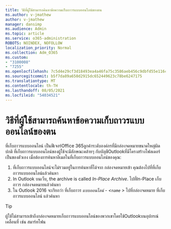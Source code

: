 ```yaml
---
title: วิธีที่ผู้ใช้สามารถค้นหาข้อความเก็บถาวรแบบออนไลน์ของตน
ms.author: v-jmathew
author: v-jmathew
manager: dansimp
ms.audience: Admin
ms.topic: article
ms.service: o365-administration
ROBOTS: NOINDEX, NOFOLLOW
localization_priority: Normal
ms.collection: Adm_O365
ms.custom:
- "3100008"
- "7255"
ms.openlocfilehash: 7c5d4e29cf3d18493ea4a46fa75c3586aeb456c9dbfd55e116caa67b6cd11202
ms.sourcegitcommit: b5f7da89a650d2915dc652449623c78be6247175
ms.translationtype: MT
ms.contentlocale: th-TH
ms.lasthandoff: 08/05/2021
ms.locfileid: "54034521"
---
```

# <a name="how-users-can-search-their-online-archive-for-messages"></a>วิธีที่ผู้ใช้สามารถค้นหาข้อความเก็บถาวรแบบออนไลน์ของตน

ที่เก็บถาวรแบบออนไลน์ เป็นฟีเจอร์Office 365ลูกค้าระดับองค์กรที่มีกล่องจดหมายขนาดใหญ่ผิดปกติ ที่เก็บถาวรแบบออนไลน์ของผู้ใช้จะมีลักษณะคล้ายๆ กับบัญชีOutlookที่มีโครงสร้างโฟลเดอร์เป็นของตัวเอง เมื่อต้องการค้นหาอีเมลในที่เก็บถาวรแบบออนไลน์ของคุณ:

1. ที่เก็บถาวรแบบออนไลน์จะไม่รวมอยู่ในการค้นหาที่ได้จาก กล่องจดหมายเข้า คุณต้องไปที่ที่เก็บถาวรแบบออนไลน์แล้วค้นหา
2. In Outlook บนเว็บ, the archive is called *In-Place Archive*. ไปที่In-Place เก็บถาวร กล่องจดหมายแล้วค้นหา
3. ใน Outlook 2016 จะเรียกว่า ที่เก็บถาวร *แบบออนไลน์ - <`name` >* ไปที่กล่องจดหมาย ที่เก็บถาวรแบบออนไลน์ แล้วค้นหา

> [!TIP]
> ผู้ใช้ไม่สามารถเข้าถึงกล่องจดหมายเก็บถาวรแบบออนไลน์ของพวกเขาโดยใช้Outlookบนอุปกรณ์เคลื่อนที่ เช่น สมาร์ทโฟน
